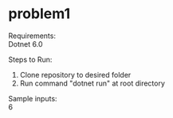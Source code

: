 # problem1

Requirements: 
<br />
Dotnet 6.0

Steps to Run: 
1) Clone repository to desired folder
2) Run command "dotnet run" at root directory

Sample inputs:
<br />
6
